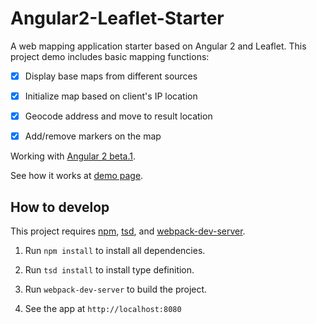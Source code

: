 # Angular2-Leaflet-Starter

A web mapping application starter based on Angular 2 and Leaflet. This project demo includes basic mapping functions:

- [x] Display base maps from different sources

- [x] Initialize map based on client's IP location

- [x] Geocode address and move to result location

- [x] Add/remove markers on the map

Working with [Angular 2 beta.1](https://github.com/angular/angular/blob/master/CHANGELOG.md#200-beta1-catamorphic-involution-2016-01-08).

See how it works at [demo page](http://haoliangyu.github.io/angular2-leaflet-starter/).

## How to develop

This project requires [npm](https://www.npmjs.com/), [tsd](http://definitelytyped.org/tsd/), and [webpack-dev-server](https://webpack.github.io/).

1. Run ```npm install``` to install all dependencies.

2. Run ```tsd install``` to install type definition.

3. Run ```webpack-dev-server``` to build the project.

5. See the app at ```http://localhost:8080```
